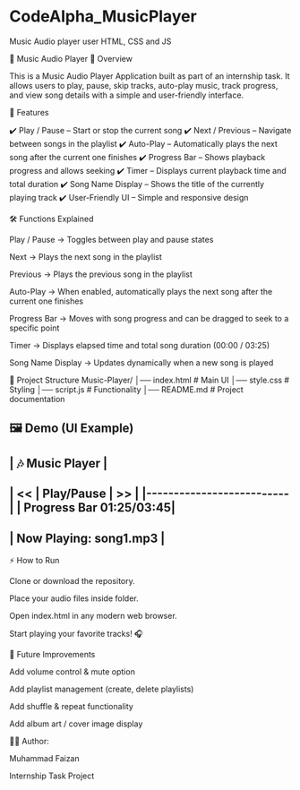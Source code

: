 # CodeAlpha_MusicPlayer

Music Audio player user HTML, CSS and JS

🎵 Music Audio Player
📌 Overview

This is a Music Audio Player Application built as part of an internship task.
It allows users to play, pause, skip tracks, auto-play music, track progress, and view song details with a simple and user-friendly interface.

🚀 Features

✔️ Play / Pause – Start or stop the current song
✔️ Next / Previous – Navigate between songs in the playlist
✔️ Auto-Play – Automatically plays the next song after the current one finishes
✔️ Progress Bar – Shows playback progress and allows seeking
✔️ Timer – Displays current playback time and total duration
✔️ Song Name Display – Shows the title of the currently playing track
✔️ User-Friendly UI – Simple and responsive design

🛠️ Functions Explained

Play / Pause → Toggles between play and pause states

Next → Plays the next song in the playlist

Previous → Plays the previous song in the playlist

Auto-Play → When enabled, automatically plays the next song after the current one finishes

Progress Bar → Moves with song progress and can be dragged to seek to a specific point

Timer → Displays elapsed time and total song duration (00:00 / 03:25)

Song Name Display → Updates dynamically when a new song is played

📂 Project Structure
Music-Player/
│── index.html   # Main UI
│── style.css    # Styling
│── script.js    # Functionality
│── README.md    # Project documentation

🖼️ Demo (UI Example)
 -------------------------
|     🎶 Music Player     |
 -------------------------
|  <<  |  Play/Pause |  >> |
|--------------------------|
| Progress Bar   01:25/03:45|
 --------------------------
| Now Playing: song1.mp3   |
 -------------------------

⚡ How to Run

Clone or download the repository.

Place your audio files inside folder.

Open index.html in any modern web browser.

Start playing your favorite tracks! 🎧

📌 Future Improvements

Add volume control & mute option

Add playlist management (create, delete playlists)

Add shuffle & repeat functionality

Add album art / cover image display

👨‍💻 Author:

Muhammad Faizan

Internship Task Project

